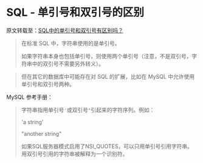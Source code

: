 # SQL - 单引号和双引号的区别

原文转载至：[SQL中的单引号和双引号有区别吗？](https://segmentfault.com/q/1010000000236690)

>在标准 SQL 中，字符串使用的是单引号。
>
>如果字符串本身也包括单引号，则使用两个单引号（注意，不是双引号，字符串中的双引号不需要另外转义）。
<!--more-->
>但在其它的数据库中可能存在对 SQL 的扩展，比如在 MySQL 中允许使用单引号和双引号两种。


MySQL 参考手册：

>字符串指用单引号`'`或双引号`"`引起来的字符序列。例如：
>
>'a string'
>
>"another string"
>
>如果SQL服务器模式启用了NSI_QUOTES，可以只用单引号引用字符串。用双引号引用的字符串被解释为一个识别符。
